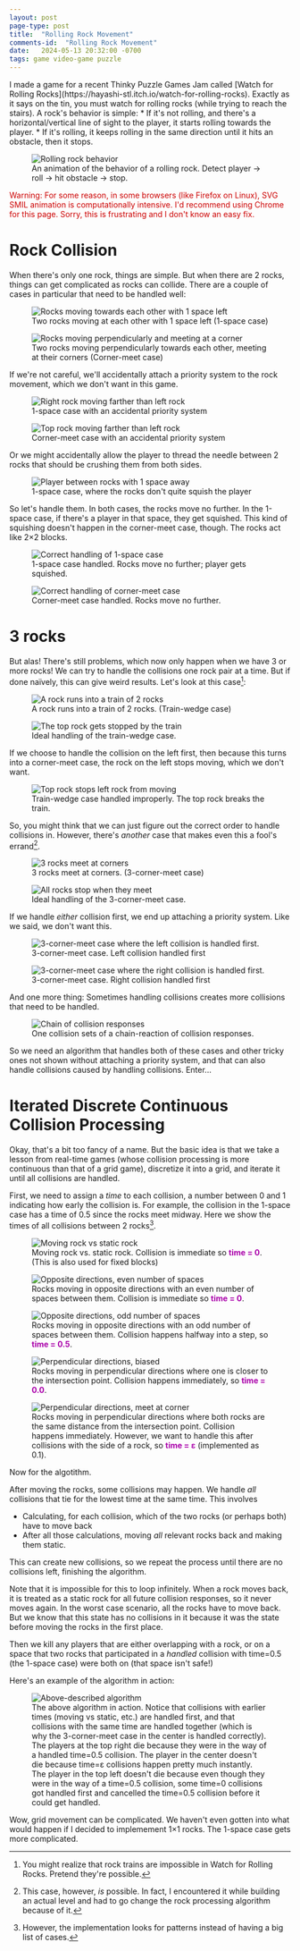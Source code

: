 ```yaml
---
layout: post
page-type: post
title:  "Rolling Rock Movement"
comments-id:  "Rolling Rock Movement"
date:   2024-05-13 20:32:00 -0700
tags: game video-game puzzle
---
```

<specific-style>
    <style type="text/css">
        emph {
            font-weight: bold;
            color: #a0a;
        }
    </style>
</specific-style>
I made a game for a recent Thinky Puzzle Games Jam called [Watch for Rolling Rocks](https://hayashi-stl.itch.io/watch-for-rolling-rocks). Exactly as it says on the tin, you must watch for rolling rocks (while trying to reach the stairs). A rock's behavior is simple:
* If it's not rolling, and there's a horizontal/vertical line of sight to the player, it starts rolling towards the player.
* If it's rolling, it keeps rolling in the same direction until it hits an obstacle, then it stops.

<div class="figrow">
    <figure>
        <img class="center-img" src="{{ '/assets/posts/rolling-rock-movement/rock_rock-behavior.svg' | relative_url}}"
            alt="Rolling rock behavior"/>
        <figcaption>An animation of the behavior of a rolling rock. Detect player → roll → hit obstacle → stop.</figcaption>
    </figure>
</div>

<p style="color: #c00;">Warning: For some reason, in some browsers (like Firefox on Linux), SVG SMIL animation is computationally intensive. I'd recommend using Chrome for this page. Sorry, this is frustrating and I don't know an easy fix.</p>

# Rock Collision

When there's only one rock, things are simple. But when there are 2 rocks, things can get complicated as rocks can collide. There are a couple of cases in particular that need to be handled well:

<div class="figrow">
    <figure>
        <img class="center-img" src="{{ '/assets/posts/rolling-rock-movement/rock_1-space.svg' | relative_url}}"
            alt="Rocks moving towards each other with 1 space left"/>
        <figcaption>Two rocks moving at each other with 1 space left (1-space case)</figcaption>
    </figure>
    <figure>
        <img class="center-img" src="{{ '/assets/posts/rolling-rock-movement/rock_corner-meet.svg' | relative_url}}"
            alt="Rocks moving perpendicularly and meeting at a corner"/>
        <figcaption>Two rocks moving perpendicularly towards each other, meeting at their corners (Corner-meet case)</figcaption>
    </figure>
</div>

If we're not careful, we'll accidentally attach a priority system to the rock movement, which we don't want in this game.

<div class="figrow">
    <figure>
        <img class="center-img" src="{{ '/assets/posts/rolling-rock-movement/rock_1-space-priority.svg' | relative_url}}"
            alt="Right rock moving farther than left rock"/>
        <figcaption>1-space case with an accidental priority system</figcaption>
    </figure>
    <figure>
        <img class="center-img" src="{{ '/assets/posts/rolling-rock-movement/rock_corner-meet-priority.svg' | relative_url}}"
            alt="Top rock moving farther than left rock"/>
        <figcaption>Corner-meet case with an accidental priority system</figcaption>
    </figure>
</div>

Or we might accidentally allow the player to thread the needle between 2 rocks that should be crushing them from both sides.
<div class="figrow">
    <figure>
        <img class="center-img" src="{{ '/assets/posts/rolling-rock-movement/rock_1-space-no-squish.svg' | relative_url}}"
            alt="Player between rocks with 1 space away"/>
        <figcaption>1-space case, where the rocks don't quite squish the player</figcaption>
    </figure>
</div>

So let's handle them. In both cases, the rocks move no further. In the 1-space case, if there's a player in that space, they get squished. This kind of squishing doesn't happen in the corner-meet case, though. The rocks act like 2×2 blocks.
<div class="figrow">
    <figure>
        <img class="center-img" src="{{ '/assets/posts/rolling-rock-movement/rock_1-space-handled.svg' | relative_url}}"
            alt="Correct handling of 1-space case"/>
        <figcaption>1-space case handled. Rocks move no further; player gets squished.</figcaption>
    </figure>
    <figure>
        <img class="center-img" src="{{ '/assets/posts/rolling-rock-movement/rock_corner-meet-handled.svg' | relative_url}}"
            alt="Correct handling of corner-meet case"/>
        <figcaption>Corner-meet case handled. Rocks move no further.</figcaption>
    </figure>
</div>

# 3 rocks

But alas! There's still problems, which now only happen when we have 3 or more rocks! We can try to handle the collisions one rock pair at a time. But if done naïvely, this can give weird results. Let's look at this case[^train]:
<div class="figrow">
    <figure>
        <img class="center-img" src="{{ '/assets/posts/rolling-rock-movement/rock_train-wedge.svg' | relative_url}}"
            alt="A rock runs into a train of 2 rocks"/>
        <figcaption>A rock runs into a train of 2 rocks. (Train-wedge case)</figcaption>
    </figure>
    <figure>
        <img class="center-img" src="{{ '/assets/posts/rolling-rock-movement/rock_train-wedge-ideal.svg' | relative_url}}"
            alt="The top rock gets stopped by the train"/>
        <figcaption>Ideal handling of the train-wedge case.</figcaption>
    </figure>
</div>

If we choose to handle the collision on the left first, then because this turns into a corner-meet case, the rock on the left stops moving, which we don't want.
<div class="figrow">
    <figure>
        <img class="center-img" src="{{ '/assets/posts/rolling-rock-movement/rock_train-wedge-break.svg' | relative_url}}"
            alt="Top rock stops left rock from moving"/>
        <figcaption>Train-wedge case handled improperly. The top rock breaks the train.</figcaption>
    </figure>
</div>

So, you might think that we can just figure out the correct order to handle collisions in. However, there's *another* case that makes even this a fool's errand[^3].
<div class="figrow">
    <figure>
        <img class="center-img" src="{{ '/assets/posts/rolling-rock-movement/rock_3-corner-meet.svg' | relative_url}}"
            alt="3 rocks meet at corners"/>
        <figcaption>3 rocks meet at corners. (3-corner-meet case)</figcaption>
    </figure>
    <figure>
        <img class="center-img" src="{{ '/assets/posts/rolling-rock-movement/rock_3-corner-meet-ideal.svg' | relative_url}}"
            alt="All rocks stop when they meet"/>
        <figcaption>Ideal handling of the 3-corner-meet case.</figcaption>
    </figure>
</div>

If we handle *either* collision first, we end up attaching a priority system. Like we said, we don't want this.
<div class="figrow">
    <figure>
        <img class="center-img" src="{{ '/assets/posts/rolling-rock-movement/rock_3-corner-meet-left.svg' | relative_url}}"
            alt="3-corner-meet case where the left collision is handled first."/>
        <figcaption>3-corner-meet case. Left collision handled first</figcaption>
    </figure>
    <figure>
        <img class="center-img" src="{{ '/assets/posts/rolling-rock-movement/rock_3-corner-meet-right.svg' | relative_url}}"
            alt="3-corner-meet case where the right collision is handled first."/>
        <figcaption>3-corner-meet case. Right collision handled first</figcaption>
    </figure>
</div>

And one more thing: Sometimes handling collisions creates more collisions that need to be handled.
<div class="figrow">
    <figure>
        <img class="center-img" src="{{ '/assets/posts/rolling-rock-movement/rock_caterpillar.svg' | relative_url}}"
            alt="Chain of collision responses"/>
        <figcaption>One collision sets of a chain-reaction of collision responses.</figcaption>
    </figure>
</div>

So we need an algorithm that handles both of these cases and other tricky ones not shown without attaching a priority system, and that can also handle collisions caused by handling collisions. Enter...

# Iterated Discrete Continuous Collision Processing

Okay, that's a bit too fancy of a name. But the basic idea is that we take a lesson from real-time games (whose collision processing is more continuous than that of a grid game), discretize it into a grid, and iterate it until all collisions are handled.

First, we need to assign a *time* to each collision, a number between 0 and 1 indicating how early the collision is. For example, the collision in the 1-space case has a time of 0.5 since the rocks meet midway. Here we show the times of all collisions between 2 rocks[^pattern].

<div class="figrow">
    <figure>
        <img class="center-img" src="{{ '/assets/posts/rolling-rock-movement/rock_moving-static.svg' | relative_url}}"
            alt="Moving rock vs static rock"/>
        <figcaption>Moving rock vs. static rock. Collision is immediate so <emph>time = 0</emph>. (This is also used for fixed blocks)</figcaption>
    </figure>
    <figure>
        <img class="center-img" src="{{ '/assets/posts/rolling-rock-movement/rock_opposite-even.svg' | relative_url}}"
            alt="Opposite directions, even number of spaces"/>
        <figcaption>Rocks moving in opposite directions with an even number of spaces between them. Collision is immediate so <emph>time = 0</emph>.</figcaption>
    </figure>
    <figure>
        <img class="center-img" src="{{ '/assets/posts/rolling-rock-movement/rock_opposite-odd.svg' | relative_url}}"
            alt="Opposite directions, odd number of spaces"/>
        <figcaption>Rocks moving in opposite directions with an odd number of spaces between them. Collision happens halfway into a step, so <emph>time = 0.5</emph>.</figcaption>
    </figure>
</div>
<div class="figrow">
    <figure>
        <img class="center-img" src="{{ '/assets/posts/rolling-rock-movement/rock_perp-biased.svg' | relative_url}}"
            alt="Perpendicular directions, biased"/>
        <figcaption>Rocks moving in perpendicular directions where one is closer to the intersection point. Collision happens immediately, so <emph>time = 0.0</emph>.</figcaption>
    </figure>
    <figure>
        <img class="center-img" src="{{ '/assets/posts/rolling-rock-movement/rock_perp-corner.svg' | relative_url}}"
            alt="Perpendicular directions, meet at corner"/>
        <figcaption>Rocks moving in perpendicular directions where both rocks are the same distance from the intersection point. Collision happens immediately. However, we want to handle this after collisions with the side of a rock, so <emph>time = ε</emph> (implemented as 0.1).</figcaption>
    </figure>
</div>

Now for the algotithm.

After moving the rocks, some collisions may happen. We handle *all* collisions that tie for the lowest time at the same time. This involves
* Calculating, for each collision, which of the two rocks (or perhaps both) have to move back
* After all those calculations, moving *all* relevant rocks back and making them static.

This can create new collisions, so we repeat the process until there are no collisions left, finishing the algorithm.

Note that it is impossible for this to loop infinitely. When a rock moves back, it is treated as a static rock for all future collision responses, so it never moves again. In the worst case scenario, all the rocks have to move back. But we know that this state has no collisions in it because it was the state before moving the rocks in the first place.

Then we kill any players that are either overlapping with a rock, or on a space that two rocks that participated in a *handled* collision with time=0.5 (the 1-space case) were both on (that space isn't safe!)

Here's an example of the algorithm in action:
<div class="figrow">
    <figure>
        <img class="center-img" src="{{ '/assets/posts/rolling-rock-movement/rock_all-together.svg' | relative_url}}"
            alt="Above-described algorithm"/>
        <figcaption>The above algorithm in action. Notice that collisions with earlier times (moving vs static, etc.) are handled first, and that collisions with the same time are handled together (which is why the 3-corner-meet case in the center is handled correctly). The players at the top right die because they were in the way of a handled time=0.5 collision. The player in the center doesn't die because time=ε collisions happen pretty much instantly. The player in the top left doesn't die because even though they were in the way of a time=0.5 collision, some time=0 collisions got handled first and cancelled the time=0.5 collision before it could get handled.</figcaption>
    </figure>
</div>

Wow, grid movement can be complicated. We haven't even gotten into what would happen if I decided to implemement 1×1 rocks. The 1-space case gets more complicated.

[^train]: You might realize that rock trains are impossible in Watch for Rolling Rocks. Pretend they're possible.
[^3]: This case, however, *is* possible. In fact, I encountered it while building an actual level and had to go change the rock processing algorithm because of it.
[^pattern]: However, the implementation looks for patterns instead of having a big list of cases.

<!--script type="module" src="{{ '/assets/svg-hide-hidden.js' | relative_url }}"></script-->